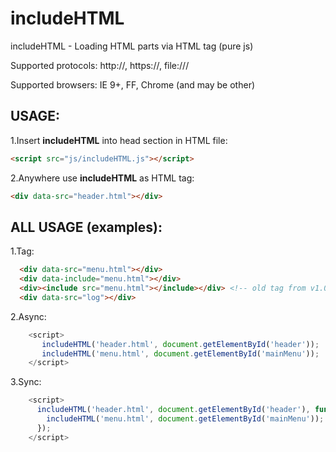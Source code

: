# includeHTML
includeHTML - Loading HTML parts via HTML tag (pure js)

Supported protocols: http://, https://, file:///

Supported browsers: IE 9+, FF, Chrome (and may be other)

USAGE:
-----
1.Insert <b>includeHTML</b> into head section in HTML file: 
```html
<script src="js/includeHTML.js"></script>
```
2.Anywhere use <b>includeHTML</b> as HTML tag:
```html
<div data-src="header.html"></div>
```

ALL USAGE (examples):
-------
  1.Tag:
  ```html
    <div data-src="menu.html"></div>
    <div data-include="menu.html"></div>
    <div><include src="menu.html"></include></div> <!-- old tag from v1.0 -->
    <div data-src="log"></div>
  ```

  2.Async:
```javascript
    <script>
       includeHTML('header.html', document.getElementById('header'));
       includeHTML('menu.html', document.getElementById('mainMenu'));
    </script>
```

  3.Sync:
```javascript
    <script>
      includeHTML('header.html', document.getElementById('header'), function(){
        includeHTML('menu.html', document.getElementById('mainMenu'));
      });
    </script>
```
